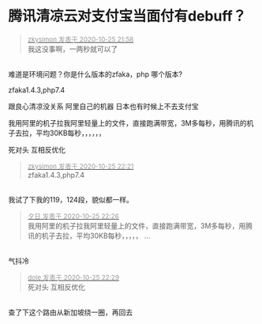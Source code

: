 # 腾讯清凉云对支付宝当面付有debuff？


<div class="quote"><blockquote><font size="2"><a href="https://www.hostloc.com/forum.php?mod=redirect&amp;goto=findpost&amp;pid=9351447&amp;ptid=758380" target="_blank"><font color="#999999">zkysimon 发表于 2020-10-25 21:58</font></a></font><br />
我这没事啊，一两秒就可以了</blockquote></div><br />
难道是环境问题？你是什么版本的zfaka，php 哪个版本?

zfaka1.4.3,php7.4

<img src="static/image/smiley/default/lol.gif" smilieid="12" border="0" alt="" />跟良心清凉没关系 阿里自己的机器 日本也有时候上不去支付宝

我用阿里的机子拉我阿里轻量上的文件，直接跑满带宽，3M多每秒，用腾讯的机子去拉，平均30KB每秒，，，，，，

死对头 互相反优化<img id="aimg_X8e8D" onclick="zoom(this, this.src, 0, 0, 0)" class="zoom" src="https://cdn.jsdelivr.net/gh/hishis/forum-master/public/images/patch.gif" onmouseover="img_onmouseoverfunc(this)" onload="thumbImg(this)" border="0" alt="" />

<div class="quote"><blockquote><font size="2"><a href="https://www.hostloc.com/forum.php?mod=redirect&amp;goto=findpost&amp;pid=9351541&amp;ptid=758380" target="_blank"><font color="#999999">zkysimon 发表于 2020-10-25 22:21</font></a></font><br />
zfaka1.4.3,php7.4</blockquote></div><br />
我试了下我的119，124段，貌似都一样。

<div class="quote"><blockquote><font size="2"><a href="https://www.hostloc.com/forum.php?mod=redirect&amp;goto=findpost&amp;pid=9351568&amp;ptid=758380" target="_blank"><font color="#999999">夕日 发表于 2020-10-25 22:26</font></a></font><br />
我用阿里的机子拉我阿里轻量上的文件，直接跑满带宽，3M多每秒，用腾讯的机子去拉，平均30KB每秒，，，，， ...</blockquote></div><br />
气抖冷<img src="static/image/smiley/default/mad.gif" smilieid="11" border="0" alt="" /><img src="static/image/smiley/default/mad.gif" smilieid="11" border="0" alt="" /><img src="static/image/smiley/default/mad.gif" smilieid="11" border="0" alt="" />

<div class="quote"><blockquote><font size="2"><a href="https://www.hostloc.com/forum.php?mod=redirect&amp;goto=findpost&amp;pid=9351582&amp;ptid=758380" target="_blank"><font color="#999999">dole 发表于 2020-10-25 22:29</font></a></font><br />
死对头 互相反优化</blockquote></div><br />
查了下这个路由从新加坡绕一圈，再回去<img src="static/image/smiley/yct/022.gif" smilieid="42" border="0" alt="" />
